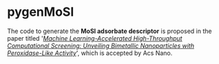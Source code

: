 # pygenMoSl
The code to generate the **MoSl adsorbate descriptor** is proposed in the paper titled '*[Machine Learning-Accelerated High-Throughput Computational Screening: Unveiling Bimetallic Nanoparticles with Peroxidase-Like Activity](xxxxxx)*', which is accepted by Acs Nano.
